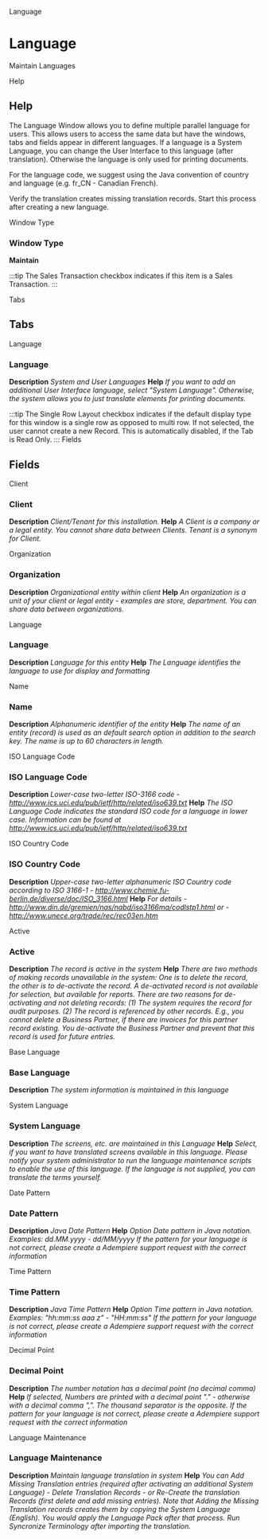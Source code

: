 
Language
# Language


Maintain Languages

Help
## Help

The Language Window allows you to define multiple parallel language for users. This allows users to access the same data but have the windows, tabs and fields appear in different languages.
If a language is a System Language, you can change the User Interface to this language (after translation).  Otherwise the language is only used for printing documents.

For the language code, we suggest using the Java convention of country and language (e.g. fr_CN - Canadian French).

Verify the translation creates missing translation records. Start this process after creating a new language.

Window Type
### Window Type

**Maintain**

:::tip
The Sales Transaction checkbox indicates if this item is a Sales Transaction.
:::

Tabs
## Tabs


Language
### Language

**Description**
 *System and User Languages*
**Help**
 *If you want to add an additional User Interface language, select "System Language". Otherwise, the system allows you to just translate elements for printing documents.*

:::tip
The Single Row Layout checkbox indicates if the default display type for this window is a single row as opposed to multi row.
If not selected, the user cannot create a new Record.  This is automatically disabled, if the Tab is Read Only.
:::
Fields
## Fields


Client
### Client

**Description**
 *Client/Tenant for this installation.*
**Help**
 *A Client is a company or a legal entity. You cannot share data between Clients. Tenant is a synonym for Client.*

Organization
### Organization

**Description**
 *Organizational entity within client*
**Help**
 *An organization is a unit of your client or legal entity - examples are store, department. You can share data between organizations.*

Language
### Language

**Description**
 *Language for this entity*
**Help**
 *The Language identifies the language to use for display and formatting*

Name
### Name

**Description**
 *Alphanumeric identifier of the entity*
**Help**
 *The name of an entity (record) is used as an default search option in addition to the search key. The name is up to 60 characters in length.*

ISO Language Code
### ISO Language Code

**Description**
 *Lower-case two-letter ISO-3166 code - http://www.ics.uci.edu/pub/ietf/http/related/iso639.txt*
**Help**
 *The ISO Language Code indicates the standard ISO code for a language in lower case.  Information can be found at http://www.ics.uci.edu/pub/ietf/http/related/iso639.txt*

ISO Country Code
### ISO Country Code

**Description**
 *Upper-case two-letter alphanumeric ISO Country code according to ISO 3166-1 - http://www.chemie.fu-berlin.de/diverse/doc/ISO_3166.html*
**Help**
 *For details - http://www.din.de/gremien/nas/nabd/iso3166ma/codlstp1.html or - http://www.unece.org/trade/rec/rec03en.htm*

Active
### Active

**Description**
 *The record is active in the system*
**Help**
 *There are two methods of making records unavailable in the system: One is to delete the record, the other is to de-activate the record. A de-activated record is not available for selection, but available for reports.
There are two reasons for de-activating and not deleting records:
(1) The system requires the record for audit purposes.
(2) The record is referenced by other records. E.g., you cannot delete a Business Partner, if there are invoices for this partner record existing. You de-activate the Business Partner and prevent that this record is used for future entries.*

Base Language
### Base Language

**Description**
 *The system information is maintained in this language*

System Language
### System Language

**Description**
 *The screens, etc. are maintained in this Language*
**Help**
 *Select, if you want to have translated screens available in this language.  Please notify your system administrator to run the language maintenance scripts to enable the use of this language.  If the language is not supplied, you can translate the terms yourself.*

Date Pattern
### Date Pattern

**Description**
 *Java Date Pattern*
**Help**
 *Option Date pattern in Java notation. Examples: dd.MM.yyyy - dd/MM/yyyy If the pattern for your language is not correct, please create a Adempiere support request with the correct information*

Time Pattern
### Time Pattern

**Description**
 *Java Time Pattern*
**Help**
 *Option Time pattern in Java notation. Examples: "hh:mm:ss aaa z" - "HH:mm:ss"
If the pattern for your language is not correct, please create a Adempiere support request with the correct information*

Decimal Point
### Decimal Point

**Description**
 *The number notation has a decimal point (no decimal comma)*
**Help**
 *If selected, Numbers are printed with a decimal point "." - otherwise with a decimal comma ",".  The thousand separator is the opposite.
If the pattern for your language is not correct, please create a Adempiere support request with the correct information*

Language Maintenance
### Language Maintenance

**Description**
 *Maintain language translation in system*
**Help**
 *You can Add Missing Translation entries (required after activating an additional System Language) - Delete Translation Records - or Re-Create the translation Records (first delete and add missing entries).
Note that Adding the Missing Translation records creates them by copying the System Language (English).  You would apply the Language Pack after that process.  Run Syncronize Terminology after importing the translation.*
